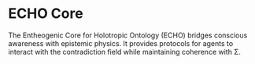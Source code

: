 # ECHO Core

The Entheogenic Core for Holotropic Ontology (ECHO) bridges conscious awareness with epistemic physics. It provides protocols for agents to interact with the contradiction field while maintaining coherence with Σ.
